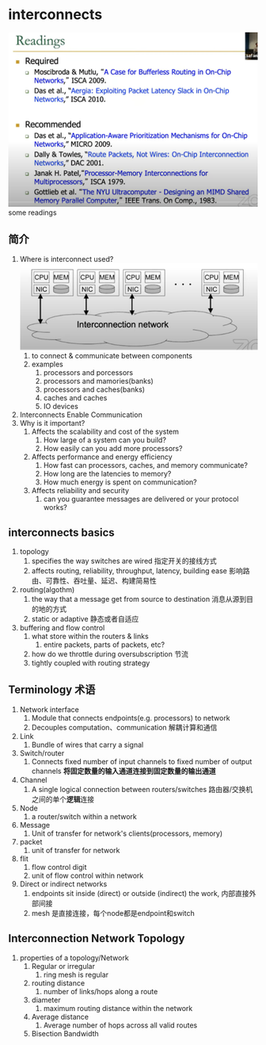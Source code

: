 # interconnects
![1](image.png)
some readings

## 简介
1. Where is interconnect used?
![2](image-1.png)
   1. to connect & communicate between components
   2. examples
      1. processors and porcessors
      2. processors and mamories(banks)
      3. processors and caches(banks)
      4. caches and caches
      5. IO devices
2. Interconnects Enable Communication 
3. Why is it important?
   1. Affects the scalability and cost of the system
      1. How large of a system can you build?
      2. How easily can you add more processors?
   2. Affects performance and energy efficiency
      1. How fast can processors, caches, and memory communicate?
      2. How long are the latencies to memory?
      3. How much energy is spent on communication?
   3. Affects reliability and security
      1. can you guarantee messages are delivered or your protocol works?

## interconnects basics
1. topology
   1. specifies the way switches are wired 指定开关的接线方式
   2. affects routing, reliability, throughput, latency, building ease 影响路由、可靠性、吞吐量、延迟、构建简易性
2. routing(algothm)
   1. the way that a message get from source to destination 消息从源到目的地的方式
   2. static or adaptive 静态或者自适应
3. buffering and flow control
   1. what store within the routers & links
      1. entire packets, parts of packets, etc?
   2. how do we throttle during oversubscription 节流
   3. tightly coupled with routing strategy

## Terminology 术语
1. Network interface
   1. Module that connects endpoints(e.g. processors) to network
   2. Decouples computation、communication 解耦计算和通信
2. Link
   1. Bundle of wires that carry a signal
3. Switch/router
   1. Connects fixed number of input channels to fixed number of output channels **将固定数量的输入通道连接到固定数量的输出通道**
4. Channel
   1. A single logical connection between routers/switches 路由器/交换机之间的单个**逻辑**连接
5. Node
   1. a router/switch within a network
6. Message
   1. Unit of transfer for network's clients(processors, memory)
7. packet
   1. unit of transfer for network
8. flit
   1. flow control digit
   2. unit of flow control within network
9. Direct or indirect networks
   1.  endpoints sit inside (direct) or outside (indirect) the work, 内部直接外部间接
   2.  mesh 是直接连接，每个node都是endpoint和switch

## Interconnection Network Topology
1. properties of a topology/Network
   1. Regular or irregular
      1. ring mesh is regular
   2. routing distance
      1. number of links/hops along  a route
   3. diameter 
      1. maximum routing distance within the network
   4. Average distance
      1. Average number of hops across all valid routes
   5. Bisection Bandwidth